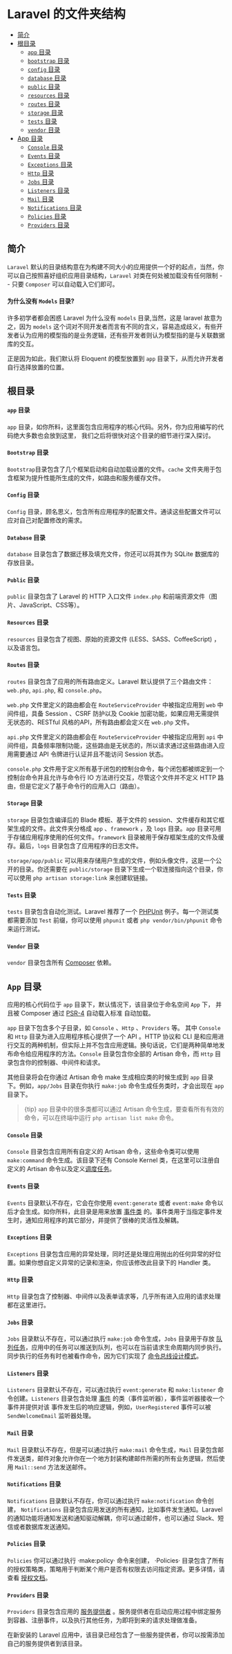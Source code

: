 # Laravel 的文件夹结构

- [简介](#introduction)
- [ 根目录](#the-root-directory)
    - [ `app` 目录](#the-root-app-directory)
    - [ `bootstrap` 目录](#the-bootstrap-directory)
    - [ `config` 目录](#the-config-directory)
    - [ `database` 目录](#the-database-directory)
    - [ `public` 目录](#the-public-directory)
    - [ `resources` 目录](#the-resources-directory)
    - [ `routes` 目录](#the-routes-directory)
    - [ `storage` 目录](#the-storage-directory)
    - [ `tests` 目录](#the-tests-directory)
    - [ `vendor` 目录](#the-vendor-directory)
- [ App 目录](#the-app-directory)
    - [ `Console` 目录](#the-console-directory)
    - [ `Events` 目录](#the-events-directory)
    - [ `Exceptions` 目录](#the-exceptions-directory)
    - [ `Http` 目录](#the-http-directory)
    - [ `Jobs` 目录](#the-jobs-directory)
    - [ `Listeners` 目录](#the-listeners-directory)
    - [ `Mail` 目录](#the-mail-directory)
    - [ `Notifications` 目录](#the-notifications-directory)
    - [ `Policies` 目录](#the-policies-directory)
    - [ `Providers` 目录](#the-providers-directory)

<a name="introduction"></a>
## 简介

`Laravel` 默认的目录结构意在为构建不同大小的应用提供一个好的起点，当然，你可以自己按照喜好组织应用目录结构，`Laravel` 对类在何处被加载没有任何限制 -- 只要 `Composer` 可以自动载入它们即可。

#### 为什么没有 `Models` 目录?

许多初学者都会困惑 Laravel 为什么没有 `models` 目录,当然，这是 laravel 故意为之，因为 `models` 这个词对不同开发者而言有不同的含义，容易造成歧义，有些开发者认为应用的模型指的是业务逻辑，还有些开发者则认为模型指的是与关联数据库的交互。

正是因为如此，我们默认将 Eloquent 的模型放置到 `app` 目录下，从而允许开发者自行选择放置的位置。

<a name="the-root-directory"></a>
## 根目录

<a name="the-root-app-directory"></a>
#### `app` 目录

 `app` 目录，如你所料，这里面包含应用程序的核心代码。另外，你为应用编写的代码绝大多数也会放到这里，   我们之后将很快对这个目录的细节进行深入探讨。

<a name="the-bootstrap-directory"></a>
#### `Bootstrap` 目录

 `Bootstrap`目录包含了几个框架启动和自动加载设置的文件。`cache` 文件夹用于包含框架为提升性能所生成的文件，如路由和服务缓存文件。

<a name="the-config-directory"></a>
#### `Config` 目录

 `Config` 目录，顾名思义，包含所有应用程序的配置文件。通读这些配置文件可以应对自己对配置修改的需求。

<a name="the-database-directory"></a>
#### `Database` 目录

 `database` 目录包含了数据迁移及填充文件，你还可以将其作为 SQLite 数据库的存放目录。

<a name="the-public-directory"></a>
#### `Public` 目录

 `public` 目录包含了 Laravel 的 HTTP 入口文件 `index.php` 和前端资源文件（图片、JavaScript、CSS等）。
 
 <a name="the-resources-directory"></a>
#### `Resources` 目录

 `resources` 目录包含了视图、原始的资源文件 (LESS、SASS、CoffeeScript) ，以及语言包。
 
<a name="the-routes-directory"></a>
#### `Routes` 目录

 `routes` 目录包含了应用的所有路由定义。Laravel 默认提供了三个路由文件：`web.php`, `api.php`, 和 `console.php`。

 `web.php` 文件里定义的路由都会在 `RouteServiceProvider` 中被指定应用到 `web` 中间件组，具备 Session 、CSRF 防护以及 Cookie 加密功能，如果应用无需提供无状态的、RESTful 风格的API，所有路由都会定义在 `web.php` 文件。
 
 `api.php` 文件里定义的路由都会在 `RouteServiceProvider` 中被指定应用到 `api` 中间件组，具备频率限制功能，这些路由是无状态的，所以请求通过这些路由进入应用需要通过 API 令牌进行认证并且不能访问 Session 状态。


 `console.php` 文件用于定义所有基于闭包的控制台命令，每个闭包都被绑定到一个控制台命令并且允许与命令行 IO 方法进行交互，尽管这个文件并不定义 HTTP 路由，但是它定义了基于命令行的应用入口（路由）。

<a name="the-storage-directory"></a>
#### `Storage` 目录

 `storage` 目录包含编译后的 Blade 模板、基于文件的 session、文件缓存和其它框架生成的文件。此文件夹分格成 `app` 、`framework` ，及 `logs` 目录。`app` 目录可用于存储应用程序使用的任何文件。`framework` 目录被用于保存框架生成的文件及缓存。最后，`logs` 目录包含了应用程序的日志文件。
 
 `storage/app/public` 可以用来存储用户生成的文件，例如头像文件，这是一个公开的目录。你还需要在 `public/storage` 目录下生成一个软连接指向这个目录，你可以使用 `php artisan storage:link` 来创建软链接。

<a name="the-tests-directory"></a>
#### `Tests` 目录

 `tests` 目录包含自动化测试。Laravel 推荐了一个 [PHPUnit](https://phpunit.de/) 例子。每一个测试类都需要添加 `Test` 前缀，你可以使用 `phpunit` 或者 `php vendor/bin/phpunit` 命令来运行测试。

<a name="the-vendor-directory"></a>
#### `Vendor` 目录

 `vendor` 目录包含所有 [Composer](https://getcomposer.org) 依赖。
 
 
<a name="the-app-directory"></a>
## `App` 目录

应用的核心代码位于 `app` 目录下，默认情况下，该目录位于命名空间 `App` 下， 并且被 Composer 通过 [PSR-4](http://www.php-fig.org/psr/psr-4/) 自动载入标准 自动加载。

 `app` 目录下包含多个子目录，如 `Console` 、`Http` 、`Providers` 等。
 其中 `Console` 和 `Http` 目录为进入应用程序核心提供了一个 API 。HTTP 协议和 CLI 是和应用进行交互的两种机制，但实际上并不包含应用逻辑。换句话说，它们是两种简单地发布命令给应用程序的方法。`Console` 目录包含你全部的 Artisan 命令，而 `Http` 目录包含你的控制器、中间件和请求。
 
 其他目录将会在你通过 Artisan 命令 make 生成相应类的时候生成到 `app` 目录下。例如，`app/Jobs` 目录在你执行 `make:job` 命令生成任务类时，才会出现在 `app` 目录下。

> {tip} `app` 目录中的很多类都可以通过 Artisan 命令生成，要查看所有有效的命令，可以在终端中运行 `php artisan list make` 命令。

<a name="the-console-directory"></a>
#### `Console` 目录

 `Console` 目录包含应用所有自定义的 Artisan 命令，这些命令类可以使用 `make:command` 命令生成。该目录下还有 Console Kernel 类，在这里可以注册自定义的 Artisan 命令以及定义[调度任务](/docs/{{version}}/scheduling)。

<a name="the-events-directory"></a>
#### `Events` 目录

 `Events` 目录默认不存在，它会在你使用 `event:generate` 或者 `event:make` 命令以后才会生成。如你所料，此目录是用来放置 [事件类](/docs/{{version}}/events) 的。事件类用于当指定事件发生时，通知应用程序的其它部分，并提供了很棒的灵活性及解耦。

<a name="the-exceptions-directory"></a>
#### `Exceptions` 目录

 `Exceptions` 目录包含应用的异常处理，同时还是处理应用抛出的任何异常的好位置。如果你想自定义异常的记录和渲染，你应该修改此目录下的 Handler 类。

<a name="the-http-directory"></a>
#### `Http` 目录
 `Http` 目录包含了控制器、中间件以及表单请求等，几乎所有进入应用的请求处理都在这里进行。

<a name="the-jobs-directory"></a>
#### `Jobs` 目录

 `Jobs` 目录默认不存在，可以通过执行 `make:job` 命令生成，`Jobs` 目录用于存放 [队列任务](/docs/{{version}}/queues)，应用中的任务可以推送到队列，也可以在当前请求生命周期内同步执行。同步执行的任务有时也被看作命令，因为它们实现了 [命令总线设计模式](https://en.wikipedia.org/wiki/Command_pattern)。

<a name="the-listeners-directory"></a>
#### `Listeners` 目录

 `Listeners` 目录默认不存在，可以通过执行 `event:generate` 和 `make:listener` 命令创建。`Listeners` 目录包含处理 [事件](/docs/{{version}}/events) 的类（事件监听器），事件监听器接收一个事件并提供对该 事件发生后的响应逻辑，例如，`UserRegistered` 事件可以被 `SendWelcomeEmail` 监听器处理。

<a name="the-mail-directory"></a>
#### `Mail` 目录

`Mail` 目录默认不存在，但是可以通过执行 `make:mail` 命令生成，`Mail` 目录包含邮件发送类，邮件对象允许你在一个地方封装构建邮件所需的所有业务逻辑，然后使用 `Mail::send` 方法发送邮件。

<a name="the-notifications-directory"></a>
#### `Notifications` 目录

 `Notifications` 目录默认不存在，你可以通过执行 `make:notification` 命令创建， `Notifications` 目录包含应用发送的所有通知，比如事件发生通知。Laravel 的通知功能将通知发送和通知驱动解耦，你可以通过邮件，也可以通过 Slack、短信或者数据库发送通知。

<a name="the-policies-directory"></a>
#### `Policies` 目录

 `Policies` 你可以通过执行 ·make:policy· 命令来创建， ·Policies· 目录包含了所有的授权策略类，策略用于判断某个用户是否有权限去访问指定资源。更多详情，请查看 [授权文档](/docs/{{version}}/authorization)。

<a name="the-providers-directory"></a>
#### `Providers` 目录

 `Providers` 目录包含应用的 [服务提供者](/docs/{{version}}/providers) 。服务提供者在启动应用过程中绑定服务到容器、注册事件，以及执行其他任务，为即将到来的请求处理做准备。
 
 在新安装的 Laravel 应用中，该目录已经包含了一些服务提供者，你可以按需添加自己的服务提供者到该目录。